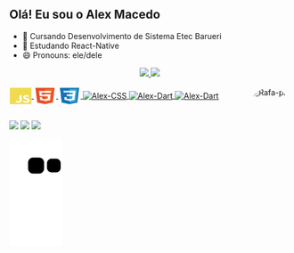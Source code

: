 ## Olá! Eu sou o Alex Macedo

- 🔭 Cursando Desenvolvimento de Sistema Etec Barueri
- 🌱 Estudando React-Native
- 😄 Pronouns: ele/dele

<div align="center">
  <a href="https://github.com/Alexxmfs">
  <img height="180em" src="https://github-readme-stats.vercel.app/api?username=Alexxmfs&show_icons=true&theme=dark&include_all_commits=true&count_private=true"/>
  <img height="180em" src="https://github-readme-stats.vercel.app/api/top-langs/?username=Alexxmfs&layout=compact&langs_count=7&theme=dark"/>
</div>
  
  <div style="display: inline_block"><br>
  <img align="center" alt="Alex-Js" height="30" width="40"   src="https://raw.githubusercontent.com/devicons/devicon/master/icons/javascript/javascript-plain.svg">
  <img align="center" alt="Alex-HTML" height="30" width="40" src="https://raw.githubusercontent.com/devicons/devicon/master/icons/html5/html5-original.svg">
  <img align="center" alt="Alex-CSS" height="30" width="40"  src="https://raw.githubusercontent.com/devicons/devicon/master/icons/css3/css3-original.svg">
  <img align="center" alt="Alex-CSS" height="30" width="40"  src="https://cdn.jsdelivr.net/gh/devicons/devicon/icons/csharp/csharp-original.svg" />
  <img align="center" alt="Alex-Dart" height="30" width="40" src="https://cdn.jsdelivr.net/gh/devicons/devicon/icons/dart/dart-original.svg" />
  <img align="center" alt="Alex-Dart" height="30" width="40" src="https://cdn.jsdelivr.net/gh/devicons/devicon/icons/react/react-original.svg" />
     <img align="right" alt="Rafa-pic" height="150" style="border-radius:50px;"
          src="https://i.pinimg.com/564x/a3/54/f2/a354f2a3713632f175ffa37ef9a73a3b.jpg">
  </div>

 ##
  <div>
  <a href = "mailto:alexxmfs2@gmail.com">
  <img src="https://img.shields.io/badge/Gmail-D14836?style=for-the-badge&logo=gmail&logoColor=white" target="_blank"></a>
  <a href = "https://www.linkedin.com/in/alex-macedo-610860235/">
  <img src="https://img.shields.io/badge/LinkedIn-0077B5?style=for-the-badge&logo=linkedin&logoColor=white" target="_blank"></a>
  <a href = "https://github.com/Alexxmfs/Alexxmfs/blob/https/github.com/Alexxmfs/245tp1/Alex%20Macedo%20-%20(Portugu%C3%AAs)%20CV.pdf">
  <img src="https://img.shields.io/badge/📄%20Resume-24292e?style=for-the-badge&labelColor=24292e" target="_blank"></a>

    
  ![Snake animation](https://github.com/Alexxmfs/Alexxmfs/blob/output/github-contribution-grid-snake.svg)
    
  </div>

